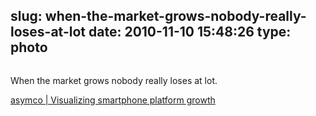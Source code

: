 slug: when-the-market-grows-nobody-really-loses-at-lot
date: 2010-11-10 15:48:26
type: photo
---

<a href="http://www.asymco.com/2010/11/10/visualizing-smartphone-platform-growth/"><img src="{{@asset.url swerner/tumblr/2010-11-10-when-the-market-grows-nobody-really-loses-at-lot-14cbf5b7fb.png}}" alt=""/></a>

When the market grows nobody really loses at lot.

 [asymco | Visualizing smartphone platform growth](http://www.asymco.com/2010/11/10/visualizing-smartphone-platform-growth/)
